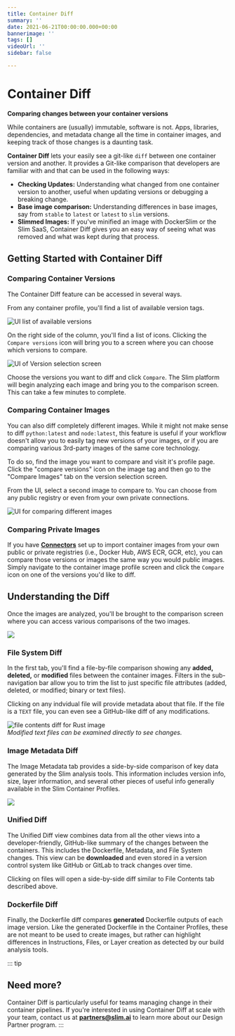 ```yaml
---
title: Container Diff
summary: ''
date: 2021-06-21T00:00:00.000+00:00
bannerimage: ''
tags: []
videoUrl: ''
sidebar: false

---
```

# Container Diff

**Comparing changes between your container versions**

While containers are (usually) immutable, software is not. Apps, libraries, dependencies, and metadata change all the time in container images, and keeping track of those changes is a daunting task.

**Container Diff** lets your easily see a git-like `diff` between one container version and another. It provides a Git-like comparison that developers are familiar with and that can be used in the following ways: 

* **Checking Updates:** Understanding what changed from one container version to another, useful when updating versions or debugging a breaking change.
* **Base image comparison:** Understanding differences in base images, say from `stable` to `latest` or `latest` to `slim` versions.
* **Slimmed Images:** If you've minified an image with DockerSlim or the Slim SaaS, Container Diff gives you an easy way of seeing what was removed and what was kept during that process.

## Getting Started with Container Diff

### Comparing Container Versions

The Container Diff feature can be accessed in several ways.

From any container profile, you'll find a list of available version tags.

![UI list of available versions](/blog/docs_container_diff_avail_versions.png)

On the right side of the column, you'll find a list of icons. Clicking the `Compare versions` icon will bring you to a screen where you can choose which versions to compare.

![UI of Version selection screen](/blog/docs_diff_version_selection.png)

Choose the versions you want to diff and click `Compare`. The Slim platform will begin analyzing each image and bring you to the comparison screen. This can take a few minutes to complete. 

### Comparing Container Images

You can also diff completely different images. While it might not make sense to diff `python:latest` and `node:latest`, this feature is useful if your workflow doesn't allow you to easily tag new versions of your images, or if you are comparing various 3rd-party images of the same core technology.

To do so, find the image you want to compare and visit it's profile page. Click the "compare versions" icon on the image tag and then go to the "Compare Images" tab on the version selection screen.

From the UI, select a second image to compare to. You can choose from any public registry or even from your own private connections.

![UI for comparing different images](/blog/docs_diff_compare_images.png)

### Comparing Private Images

If you have [**Connectors**](/docs/connectors.html) set up to import container images from your own public or private registries (i.e., Docker Hub, AWS ECR, GCR, etc), you can compare those versions or images the same way you would public images. Simply navigate to the container image profile screen and click the `Compare` icon on one of the versions you'd like to diff. 

## Understanding the Diff

Once the images are analyzed, you'll be brought to the comparison screen where you can access various comparisons of the two images. 

![](/blog/docs_container-diff_comparison_screen.png)

### File System Diff

In the first tab, you'll find a file-by-file comparison showing any **added, deleted,** or **modified** files between the container images. Filters in the sub-navigation bar allow you to trim the list to just specific file attributes (added, deleted, or modified; binary or text files). 

Clicking on any indvidual file will provide metadata about that file. If the file is a `TEXT` file, you can even see a GitHub-like diff of any modifications. 

![file contents diff for Rust image](/blog/docs_diff_filecontents.png)  
_Modified text files can be examined directly to see changes._ 

### Image Metadata Diff

The Image Metadata tab provides a side-by-side comparison of key data generated by the Slim analysis tools. This information includes version info, size, layer information, and several other pieces of useful info generally available in the Slim Container Profiles. 

![](/blog/docs_diff_imagemetadata.png)

### Unified Diff

The Unified Diff view combines data from all the other views into a developer-friendly, GitHub-like summary of the changes between the containers. This includes the Dockerfile, Metadata, and File System changes. This view can be **downloaded** and even stored in a version control system like GitHub or GitLab to track changes over time. 

Clicking on files will open a side-by-side diff similar to File Contents tab described above. 

### Dockerfile Diff

Finally, the Dockerfile diff compares **generated** Dockerfile outputs of each image version. Like the generated Dockerfile in the Container Profiles, these are not meant to be used to create images, but rather can highlight differences in Instructions, Files, or Layer creation as detected by our build analysis tools.

::: tip
## Need more? 
Container Diff is particularly useful for teams managing change in their container pipelines. If you're interested in using Container Diff at scale with your team, contact us at **partners@slim.ai** to learn more about our Design Partner program. 
::: 